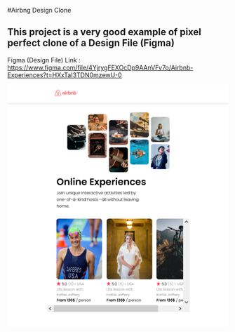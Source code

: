 #Airbng Design Clone

## This project is a very good example of pixel perfect clone of a Design File (Figma)

Figma (Design File) Link : https://www.figma.com/file/4YjrygFEXOcDp9AAnVFv7o/Airbnb-Experiences?t=HXxTaI3TDN0mzewU-0

![Project-Preview](./preview.png)
